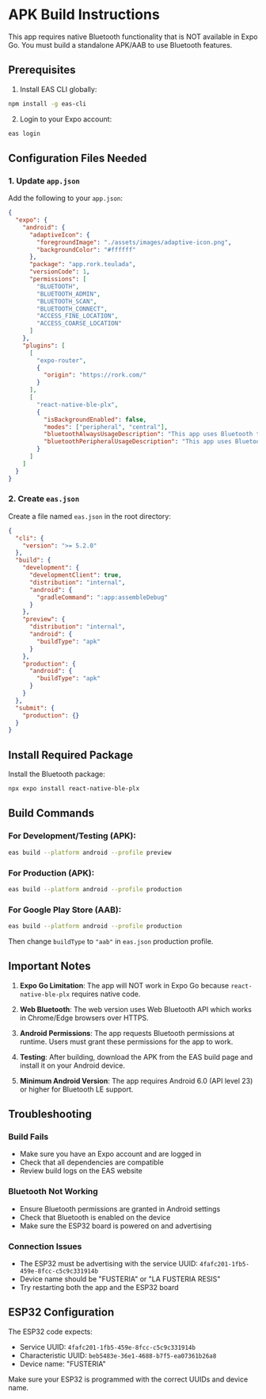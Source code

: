 # APK Build Instructions

This app requires native Bluetooth functionality that is NOT available in Expo Go. You must build a standalone APK/AAB to use Bluetooth features.

## Prerequisites

1. Install EAS CLI globally:
```bash
npm install -g eas-cli
```

2. Login to your Expo account:
```bash
eas login
```

## Configuration Files Needed

### 1. Update `app.json`

Add the following to your `app.json`:

```json
{
  "expo": {
    "android": {
      "adaptiveIcon": {
        "foregroundImage": "./assets/images/adaptive-icon.png",
        "backgroundColor": "#ffffff"
      },
      "package": "app.rork.teulada",
      "versionCode": 1,
      "permissions": [
        "BLUETOOTH",
        "BLUETOOTH_ADMIN",
        "BLUETOOTH_SCAN",
        "BLUETOOTH_CONNECT",
        "ACCESS_FINE_LOCATION",
        "ACCESS_COARSE_LOCATION"
      ]
    },
    "plugins": [
      [
        "expo-router",
        {
          "origin": "https://rork.com/"
        }
      ],
      [
        "react-native-ble-plx",
        {
          "isBackgroundEnabled": false,
          "modes": ["peripheral", "central"],
          "bluetoothAlwaysUsageDescription": "This app uses Bluetooth to connect to your climbing wall LED system.",
          "bluetoothPeripheralUsageDescription": "This app uses Bluetooth to connect to your climbing wall LED system."
        }
      ]
    ]
  }
}
```

### 2. Create `eas.json`

Create a file named `eas.json` in the root directory:

```json
{
  "cli": {
    "version": ">= 5.2.0"
  },
  "build": {
    "development": {
      "developmentClient": true,
      "distribution": "internal",
      "android": {
        "gradleCommand": ":app:assembleDebug"
      }
    },
    "preview": {
      "distribution": "internal",
      "android": {
        "buildType": "apk"
      }
    },
    "production": {
      "android": {
        "buildType": "apk"
      }
    }
  },
  "submit": {
    "production": {}
  }
}
```

## Install Required Package

Install the Bluetooth package:

```bash
npx expo install react-native-ble-plx
```

## Build Commands

### For Development/Testing (APK):
```bash
eas build --platform android --profile preview
```

### For Production (APK):
```bash
eas build --platform android --profile production
```

### For Google Play Store (AAB):
```bash
eas build --platform android --profile production
```
Then change `buildType` to `"aab"` in `eas.json` production profile.

## Important Notes

1. **Expo Go Limitation**: The app will NOT work in Expo Go because `react-native-ble-plx` requires native code.

2. **Web Bluetooth**: The web version uses Web Bluetooth API which works in Chrome/Edge browsers over HTTPS.

3. **Android Permissions**: The app requests Bluetooth permissions at runtime. Users must grant these permissions for the app to work.

4. **Testing**: After building, download the APK from the EAS build page and install it on your Android device.

5. **Minimum Android Version**: The app requires Android 6.0 (API level 23) or higher for Bluetooth LE support.

## Troubleshooting

### Build Fails
- Make sure you have an Expo account and are logged in
- Check that all dependencies are compatible
- Review build logs on the EAS website

### Bluetooth Not Working
- Ensure Bluetooth permissions are granted in Android settings
- Check that Bluetooth is enabled on the device
- Make sure the ESP32 board is powered on and advertising

### Connection Issues
- The ESP32 must be advertising with the service UUID: `4fafc201-1fb5-459e-8fcc-c5c9c331914b`
- Device name should be "FUSTERIA" or "LA FUSTERIA RESIS"
- Try restarting both the app and the ESP32 board

## ESP32 Configuration

The ESP32 code expects:
- Service UUID: `4fafc201-1fb5-459e-8fcc-c5c9c331914b`
- Characteristic UUID: `beb5483e-36e1-4688-b7f5-ea07361b26a8`
- Device name: "FUSTERIA"

Make sure your ESP32 is programmed with the correct UUIDs and device name.
